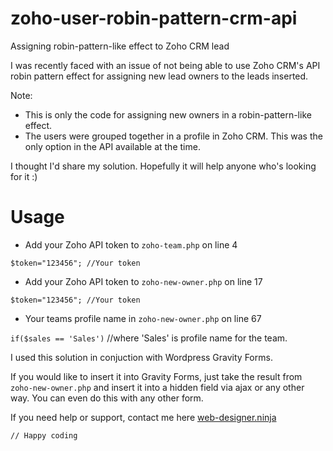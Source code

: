 # zoho-user-robin-pattern-crm-api
Assigning robin-pattern-like effect to Zoho CRM lead


I was recently faced with an issue of not being able to use Zoho CRM's API robin pattern effect for assigning new lead owners to the leads inserted.

Note:
* This is only the code for assigning new owners in a robin-pattern-like effect.
* The users were grouped together in a profile in Zoho CRM. This was the only option in the API available at the time.

I thought I'd share my solution. Hopefully it will help anyone who's looking for it :) 

# Usage

* Add your Zoho API token to `zoho-team.php` on line 4

`$token="123456"; //Your token`

* Add your Zoho API token to `zoho-new-owner.php` on line 17

`$token="123456"; //Your token`

* Your teams profile name in `zoho-new-owner.php` on line 67

`if($sales == 'Sales')` //where 'Sales' is profile name for the team. 

I used this solution in conjuction with Wordpress Gravity Forms. 

If you would like to insert it into Gravity Forms, just take the result from `zoho-new-owner.php` and insert it into a hidden field via ajax or any other way. You can even do this with any other form.

If you need help or support, contact me here [web-designer.ninja](http://web-designer.ninja/)

`// Happy coding`


